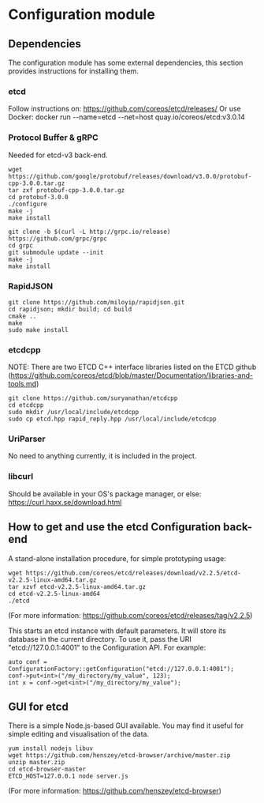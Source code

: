 # Configuration module


## Dependencies
The configuration module has some external dependencies, this section provides instructions for installing them.

### etcd
Follow instructions on: https://github.com/coreos/etcd/releases/
Or use Docker: 
docker run --name=etcd --net=host quay.io/coreos/etcd:v3.0.14


### Protocol Buffer & gRPC
Needed for etcd-v3 back-end.

~~~
wget https://github.com/google/protobuf/releases/download/v3.0.0/protobuf-cpp-3.0.0.tar.gz
tar zxf protobuf-cpp-3.0.0.tar.gz
cd protobuf-3.0.0
./configure
make -j
make install
~~~

~~~
git clone -b $(curl -L http://grpc.io/release) https://github.com/grpc/grpc
cd grpc
git submodule update --init
make -j
make install
~~~


### RapidJSON

~~~
git clone https://github.com/miloyip/rapidjson.git
cd rapidjson; mkdir build; cd build
cmake ..
make
sudo make install
~~~

### etcdcpp
NOTE: There are two ETCD C++ interface libraries listed on the ETCD github (https://github.com/coreos/etcd/blob/master/Documentation/libraries-and-tools.md)

~~~
git clone https://github.com/suryanathan/etcdcpp
cd etcdcpp
sudo mkdir /usr/local/include/etcdcpp
sudo cp etcd.hpp rapid_reply.hpp /usr/local/include/etcdcpp
~~~

### UriParser
No need to anything currently, it is included in the project.

### libcurl
Should be available in your OS's package manager, or else: https://curl.haxx.se/download.html


## How to get and use the etcd Configuration back-end
A stand-alone installation procedure, for simple prototyping usage:

~~~
wget https://github.com/coreos/etcd/releases/download/v2.2.5/etcd-v2.2.5-linux-amd64.tar.gz
tar xzvf etcd-v2.2.5-linux-amd64.tar.gz
cd etcd-v2.2.5-linux-amd64
./etcd
~~~
(For more information: https://github.com/coreos/etcd/releases/tag/v2.2.5)

This starts an etcd instance with default parameters. It will store its database in the current directory. To use it, pass the URI "etcd://127.0.0.1:4001" to the Configuration API. For example:

~~~
auto conf = ConfigurationFactory::getConfiguration("etcd://127.0.0.1:4001");
conf->put<int>("/my_directory/my_value", 123);
int x = conf->get<int>("/my_directory/my_value");
~~~

## GUI for etcd
There is a simple Node.js-based GUI available. You may find it useful for simple editing and visualisation of the data.

~~~
yum install nodejs libuv
wget https://github.com/henszey/etcd-browser/archive/master.zip
unzip master.zip
cd etcd-browser-master
ETCD_HOST=127.0.0.1 node server.js
~~~
(For more information: https://github.com/henszey/etcd-browser)


